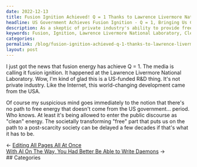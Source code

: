 ```yaml
---
date: 2022-12-13
title: Fusion Ignition Achieved! Q = 1 Thanks to Lawrence Livermore National Laboratory
headline: US Government Achieves Fusion Ignition - Q = 1, Bringing Us Closer to a Post-Scarcity Society!
description: As a skeptic of private industry's ability to provide free energy, I'm thrilled that the US government funded the successful fusion ignition at Lawrence Livermore National Laboratory on December 13th, 2022. This clean energy could potentially lead to a post-scarcity society, although it will take some time to get there. Join me as I explore this exciting development and its implications.
keywords: Fusion, Ignition, Lawrence Livermore National Laboratory, Clean Energy, Post-Scarcity Society, US Government, Private Industry, Free Energy
categories: 
permalink: /blog/fusion-ignition-achieved-q-1-thanks-to-lawrence-livermore-national-laboratory/
layout: post
---
```



I just got the news that fusion energy has achieve Q = 1. The media is calling
it fusion ignition. It happened at the Lawrence Livermore National Laboratory.
Wow, I'm kind of glad this is a US-funded R&D thing. It's not private industry.
Like the Internet, this world-changing development came from the USA.

Of course my suspicious mind goes immediately to the notion that there's no
path to free energy that doesn't come from the US government... period. Who
knows. At least it's being allowed to enter the public discourse as "clean"
energy. The societally transforming "free" part that puts us on the path to a
post-scarcity society can be delayed a few decades if that's what it has to be.


<div class="post-nav"><div class="post-nav-prev"><span class="arrow">&larr;&nbsp;</span><a href="editing-all-pages-all-at-once">Editing All Pages All At Once</a></div><div class="post-nav-next"><a href="with-ai-on-the-way-you-had-better-be-able-to-write-daemons">With AI On The Way, You Had Better Be Able to Write Daemons</a><span class="arrow">&nbsp;&rarr;</span></div></div>
## Categories

<ul></ul>